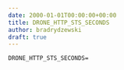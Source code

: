 ```yaml
---
date: 2000-01-01T00:00:00+00:00
title: DRONE_HTTP_STS_SECONDS
author: bradrydzewski
draft: true
---
```




```
DRONE_HTTP_STS_SECONDS=
```
